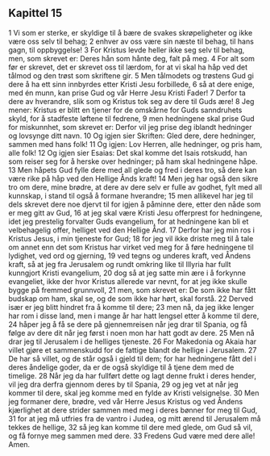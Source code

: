 ## Kapittel 15

1 Vi som er sterke, er skyldige til å bære de svakes skrøpeligheter og ikke være oss selv til behag;
2 enhver av oss være sin næste til behag, til hans gagn, til oppbyggelse!
3 For Kristus levde heller ikke seg selv til behag, men, som skrevet er: Deres hån som hånte deg, falt på meg.
4 For alt som før er skrevet, det er skrevet oss til lærdom, for at vi skal ha håp ved det tålmod og den trøst som skriftene gir.
5 Men tålmodets og trøstens Gud gi dere å ha ett sinn innbyrdes etter Kristi Jesu forbillede,
6 så at dere enige, med én munn, kan prise Gud og vår Herre Jesu Kristi Fader!
7 Derfor ta dere av hverandre, slik som og Kristus tok seg av dere til Guds ære!
8 Jeg mener: Kristus er blitt en tjener for de omskårne for Guds sanndruhets skyld, for å stadfeste løftene til fedrene,
9 men hedningene skal prise Gud for miskunnhet, som skrevet er: Derfor vil jeg prise deg iblandt hedninger og lovsynge ditt navn.
10 Og igjen sier Skriften: Gled dere, dere hedninger, sammen med hans folk!
11 Og igjen: Lov Herren, alle hedninger, og pris ham, alle folk!
12 Og igjen sier Esaias: Det skal komme det Isais rotskudd, han som reiser seg for å herske over hedninger; på ham skal hedningene håpe.
13 Men håpets Gud fylle dere med all glede og fred i deres tro, så dere kan være rike på håp ved den Hellige Ånds kraft!
14 Men jeg har også den sikre tro om dere, mine brødre, at dere av dere selv er fulle av godhet, fylt med all kunnskap, i stand til også å formane hverandre;
15 men allikevel har jeg til dels skrevet dere noe djervt til for igjen å påminne dere, etter den nåde som er meg gitt av Gud,
16 at jeg skal være Kristi Jesu offerprest for hedningene, idet jeg prestelig forvalter Guds evangelium, for at hedningene kan bli et velbehagelig offer, helliget ved den Hellige Ånd.
17 Derfor har jeg min ros i Kristus Jesus, i min tjeneste for Gud;
18 for jeg vil ikke driste meg til å tale om annet enn det som Kristus har virket ved meg for å føre hedningene til lydighet, ved ord og gjerning,
19 ved tegns og underes kraft, ved Åndens kraft, så at jeg fra Jerusalem og rundt omkring like til Illyria har fullt kunngjort Kristi evangelium,
20 dog så at jeg satte min ære i å forkynne evangeliet, ikke der hvor Kristus allerede var nevnt, for at jeg ikke skulle bygge på fremmed grunnvoll,
21 men, som skrevet er: De som ikke har fått budskap om ham, skal se, og de som ikke har hørt, skal forstå.
22 Derved især er jeg blitt hindret fra å komme til dere;
23 men nå, da jeg ikke lenger har rom i disse land, men i mange år har hatt lengsel etter å komme til dere,
24 håper jeg å få se dere på gjennemreisen når jeg drar til Spania, og få følge av dere dit når jeg først i noen mon har hatt godt av dere.
25 Men nå drar jeg til Jerusalem i de helliges tjeneste.
26 For Makedonia og Akaia har villet gjøre et sammenskudd for de fattige blandt de hellige i Jerusalem.
27 De har så villet, og de står også i gjeld til dem; for har hedningene fått del i deres åndelige goder, da er de også skyldige til å tjene dem med de timelige.
28 Når jeg da har fullført dette og lagt denne frukt i deres hender, vil jeg dra derfra gjennom deres by til Spania,
29 og jeg vet at når jeg kommer til dere, skal jeg komme med en fylde av Kristi velsignelse.
30 Men jeg formaner dere, brødre, ved vår Herre Jesus Kristus og ved Åndens kjærlighet at dere strider sammen med meg i deres bønner for meg til Gud,
31 for at jeg må utfries fra de vantro i Judea, og mitt ærend til Jerusalem må tekkes de hellige,
32 så jeg kan komme til dere med glede, om Gud så vil, og få fornye meg sammen med dere.
33 Fredens Gud være med dere alle! Amen.
